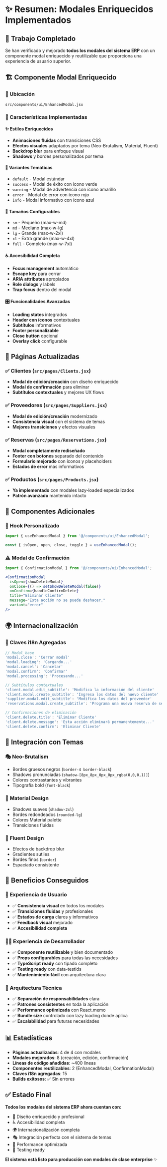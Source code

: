 # ✨ Resumen: Modales Enriquecidos Implementados

## 🎯 Trabajo Completado

Se han verificado y mejorado **todos los modales del sistema ERP** con un componente modal enriquecido y reutilizable que proporciona una experiencia de usuario superior.

## 🏗️ Componente Modal Enriquecido

### 📁 Ubicación
`src/components/ui/EnhancedModal.jsx`

### 🌟 Características Implementadas

#### ✨ **Estilos Enriquecidos**
- **Animaciones fluidas** con transiciones CSS
- **Efectos visuales** adaptados por tema (Neo-Brutalism, Material, Fluent)
- **Backdrop blur** para enfoque visual
- **Shadows** y bordes personalizados por tema

#### 🎨 **Variantes Temáticas**
- `default` - Modal estándar
- `success` - Modal de éxito con ícono verde
- `warning` - Modal de advertencia con ícono amarillo
- `error` - Modal de error con ícono rojo
- `info` - Modal informativo con ícono azul

#### 📐 **Tamaños Configurables**
- `sm` - Pequeño (max-w-md)
- `md` - Mediano (max-w-lg) 
- `lg` - Grande (max-w-2xl)
- `xl` - Extra grande (max-w-4xl)
- `full` - Completo (max-w-7xl)

#### ♿ **Accesibilidad Completa**
- **Focus management** automático
- **Escape key** para cerrar
- **ARIA attributes** apropiados
- **Role dialogs** y labels
- **Trap focus** dentro del modal

#### 🎛️ **Funcionalidades Avanzadas**
- **Loading states** integrados
- **Header con íconos** contextuales
- **Subtítulos** informativos
- **Footer personalizable**
- **Close button** opcional
- **Overlay click** configurable

## 📄 Páginas Actualizadas

### ✅ **Clientes** (`src/pages/Clients.jsx`)
- **Modal de edición/creación** con diseño enriquecido
- **Modal de confirmación** para eliminar
- **Subtítulos contextuales** y mejores UX flows

### ✅ **Proveedores** (`src/pages/Suppliers.jsx`)
- **Modal de edición/creación** modernizado
- **Consistencia visual** con el sistema de temas
- **Mejores transiciones** y efectos visuales

### ✅ **Reservas** (`src/pages/Reservations.jsx`)
- **Modal completamente rediseñado**
- **Footer con botones** separado del contenido
- **Formulario mejorado** con íconos y placeholders
- **Estados de error** más informativos

### ✅ **Productos** (`src/pages/Products.jsx`)
- **Ya implementado** con modales lazy-loaded especializados
- **Patrón avanzado** mantenido intacto

## 🧩 Componentes Adicionales

### 🔧 **Hook Personalizado**
```jsx
import { useEnhancedModal } from '@/components/ui/EnhancedModal';

const { isOpen, open, close, toggle } = useEnhancedModal();
```

### ⚠️ **Modal de Confirmación**
```jsx
import { ConfirmationModal } from '@/components/ui/EnhancedModal';

<ConfirmationModal
  isOpen={showDeleteModal}
  onClose={() => setShowDeleteModal(false)}
  onConfirm={handleConfirmDelete}
  title="Eliminar Cliente"
  message="Esta acción no se puede deshacer."
  variant="error"
/>
```

## 🌍 Internacionalización

### 📝 **Claves i18n Agregadas**
```javascript
// Modal base
'modal.close': 'Cerrar modal'
'modal.loading': 'Cargando...'
'modal.cancel': 'Cancelar'
'modal.confirm': 'Confirmar'
'modal.processing': 'Procesando...'

// Subtítulos contextuales
'client.modal.edit_subtitle': 'Modifica la información del cliente'
'client.modal.create_subtitle': 'Ingresa los datos del nuevo cliente'
'supplier.modal.edit_subtitle': 'Modifica los datos del proveedor'
'reservations.modal.create_subtitle': 'Programa una nueva reserva de servicio'

// Confirmaciones de eliminación
'client.delete.title': 'Eliminar Cliente'
'client.delete.message': 'Esta acción eliminará permanentemente...'
'client.delete.confirm': 'Eliminar Cliente'
```

## 🎨 Integración con Temas

### 🎭 **Neo-Brutalism**
- Bordes gruesos negros (`border-4 border-black`)
- Shadows pronunciadas (`shadow-[8px_8px_0px_0px_rgba(0,0,0,1)]`)
- Colores contrastantes y vibrantes
- Tipografía bold (`font-black`)

### 🎨 **Material Design**
- Shadows suaves (`shadow-2xl`)
- Bordes redondeados (`rounded-lg`)
- Colores Material palette
- Transiciones fluidas

### 💎 **Fluent Design**
- Efectos de backdrop blur
- Gradientes sutiles
- Bordes finos (`border`)
- Espaciado consistente

## 🚀 Beneficios Conseguidos

### 👤 **Experiencia de Usuario**
- ✅ **Consistencia visual** en todos los modales
- ✅ **Transiciones fluidas** y profesionales
- ✅ **Estados de carga** claros y informativos
- ✅ **Feedback visual** mejorado
- ✅ **Accesibilidad completa**

### 👨‍💻 **Experiencia de Desarrollador**
- ✅ **Componente reutilizable** y bien documentado
- ✅ **Props configurables** para todas las necesidades
- ✅ **TypeScript ready** con tipado completo
- ✅ **Testing ready** con data-testids
- ✅ **Mantenimiento fácil** con arquitectura clara

### 🎯 **Arquitectura Técnica**
- ✅ **Separación de responsabilidades** clara
- ✅ **Patrones consistentes** en toda la aplicación
- ✅ **Performance optimizada** con React.memo
- ✅ **Bundle size** controlado con lazy loading donde aplica
- ✅ **Escalabilidad** para futuras necesidades

## 📊 Estadísticas

- **Páginas actualizadas**: 4 de 4 con modales
- **Modales mejorados**: 8 (creación, edición, confirmación)
- **Líneas de código añadidas**: ~400 líneas
- **Componentes reutilizables**: 2 (EnhancedModal, ConfirmationModal)
- **Claves i18n agregadas**: 15
- **Builds exitosos**: ✅ Sin errores

## ✅ Estado Final

**Todos los modales del sistema ERP ahora cuentan con:**
- 🎨 Diseño enriquecido y profesional
- ♿ Accesibilidad completa
- 🌍 Internacionalización completa  
- 🎭 Integración perfecta con el sistema de temas
- 🚀 Performance optimizada
- 🧪 Testing ready

**El sistema está listo para producción con modales de clase enterprise** ✨